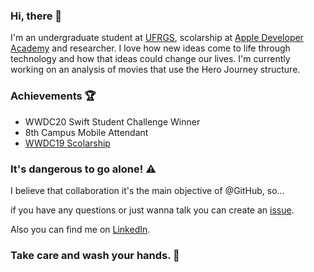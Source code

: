 ### Hi, there 👋

I'm an undergraduate student at [UFRGS](http://ufrgs.br), scolarship at [Apple Developer Academy](http://www.bepid.com.br/poa/) and researcher. I love how new ideas come to life through technology and how that ideas could change our lives. I'm currently working on an analysis of movies that use the Hero Journey structure.

### Achievements 🏆

* WWDC20 Swift Student Challenge Winner
* 8th Campus Mobile Attendant
* [WWDC19 Scolarship](https://github.com/jobedylbas/librasplayground)

### It's dangerous to go alone! ⚠️

I believe that collaboration it's the main objective of @GitHub, so...

if you have any questions or just wanna talk you can create an [issue](https://github.com/jobedylbas/jobedylbas/issues/new).

Also you can find me on [LinkedIn](https://www.linkedin.com/in/jobedylbas/).

### Take care and wash your hands. 👏

<!--
**jobedylbas/jobedylbas** is a ✨ _special_ ✨ repository because its `README.md` (this file) appears on your GitHub profile.

Here are some ideas to get you started:

- 🔭 I’m currently working on ...
- 🌱 I’m currently learning ...
- 👯 I’m looking to collaborate on ...
- 🤔 I’m looking for help with ...
- 💬 Ask me about ...
- 📫 How to reach me: ...
- 😄 Pronouns: ...
- ⚡ Fun fact: ...
-->
